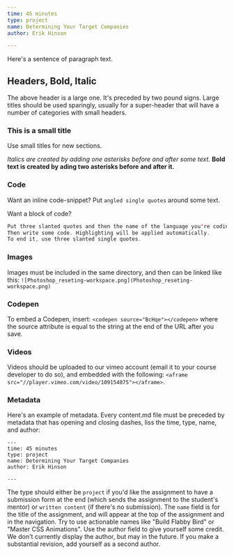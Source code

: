```yaml
---
time: 45 minutes
type: project
name: Determining Your Target Companies
author: Erik Hinson

---
```


Here's a sentence of paragraph text.

## Headers, Bold, Italic
The above header is a large one. It's preceded by two pound signs. Large titles should be used sparingly, usually for a super-header that will have a number of categories with small headers.

### This is a small title
Use small titles for new sections.

*Italics are created by adding one asterisks before and after some text.*
**Bold text is created by ading two asterisks before and after it.**

### Code

Want an inline code-snippet? Put `angled single quotes` around some text.

Want a block of code?

```Swift
Put three slanted quotes and then the name of the language you're coding in on one line (with no space in between).
Then write some code. Highlighting will be applied automatically.
To end it, use three slanted single quotes.
```

### Images
Images must be included in the same directory, and then can be linked like this: ``![Photoshop_reseting-workspace.png](Photoshop_reseting-workspace.png)``

### Codepen
To embed a Codepen, insert: ``<codepen source="BcHqe"></codepen>`` where the source attribute is equal to the string at the end of the URL after you save.

### Videos
Videos should be uploaded to our vimeo account (email it to your course developer to do so), and embedded with the following: ``<aframe src="//player.vimeo.com/video/109154075"></aframe>``. 

### Metadata
Here's an example of metadata. Every content.md file must be preceded by metadata that has opening and closing dashes, liss the time, type, name, and author:
```
---
time: 45 minutes
type: project
name: Determining Your Target Companies
author: Erik Hinson

---
```
The type should either be `project` if you'd like the assignment to have a submission form at the end (which sends the assignment to the student's mentor) or `written content` (if there's no submission). The `name` field is for the title of the assignment, and will appear at the top of the assignment and in the navigation. Try to use actionable names like "Build Flabby Bird" or "Master CSS Animations". Use the author field to give yourself some credit. We don't currently display the author, but may in the future. If you make a substantial revision, add yourself as a second author.

